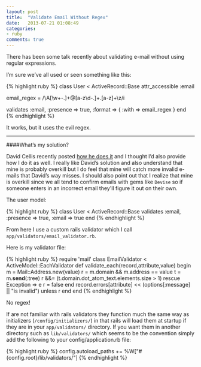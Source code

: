 ```yaml
---
layout: post
title:  "Validate Email Without Regex"
date:   2013-07-21 01:08:49
categories:
- ruby
comments: true
---
```


There has been some talk recently about validating e-mail without using regular expressions.

I’m sure we’ve all used or seen something like this:

{% highlight ruby %}
class User < ActiveRecord::Base
  attr_accessible :email

  email_regex = /\A[\w+\-.]+@[a-z\d\-.]+\.[a-z]+\z/i

  validates :email, :presence => true,
                    :format   => { :with => email_regex }
end
{% endhighlight %}

It works, but it uses the evil regex.

____

####What’s my solution?

David Cellis recently posted [how he does it] and I thought I’d also provide how I do it as well. I really like David’s solution and also understand that mine is probably overkill but I do feel that mine will catch more invalid e-mails that David’s way misses. I should also point out that I realize that mine is overkill since we all tend to confirm emails with gems like `Devise` so if someone enters in an incorrect email they'll figure it out on their own.

The user model:

{% highlight ruby %}
class User < ActiveRecord::Base
  validates :email, :presence => true, :email => true
end
{% endhighlight %}

From here I use a custom rails validator which I call `app/validators/email_validator.rb`.

Here is my validator file:

{% highlight ruby %}
require 'mail'
class EmailValidator < ActiveModel::EachValidator
  def validate_each(record,attribute,value)
    begin
      m = Mail::Address.new(value)
      r = m.domain && m.address == value
      t = m.__send__(:tree)
      r &&= (t.domain.dot_atom_text.elements.size > 1)
    rescue Exception => e
      r = false
    end
    record.errors[attribute] << (options[:message] || "is invalid") unless r
  end
end
{% endhighlight %}

No regex!

If are not familiar with rails validators they function much the same way as initializers (`/config/initializers/`) in that rails will load them at startup if they are in your `app/validators/` directory. If you want them in another directory such as `lib/validators/` which seems to be the convention simply add the following to your config/application.rb file:

{% highlight ruby %}
config.autoload_paths += %W["#{config.root}/lib/validators/"]
{% endhighlight %}

[how he does it]:(http://davidcelis.com/blog/2012/09/06/stop-validating-email-addresses-with-regex/)